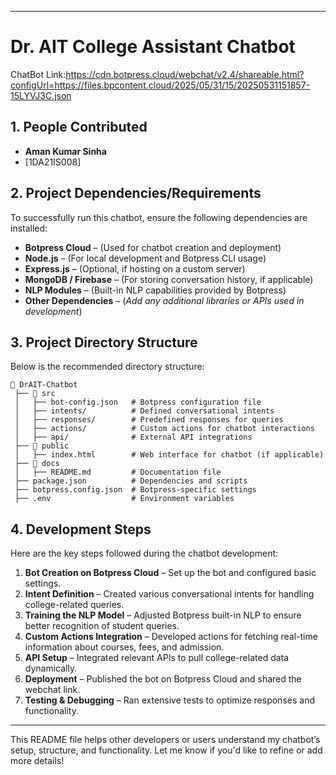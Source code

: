 

---

# Dr. AIT College Assistant Chatbot
ChatBot Link:https://cdn.botpress.cloud/webchat/v2.4/shareable.html?configUrl=https://files.bpcontent.cloud/2025/05/31/15/20250531151857-15LYVJ3C.json
## 1. People Contributed
- **Aman Kumar Sinha**
- [1DA21IS008]  


## 2. Project Dependencies/Requirements
To successfully run this chatbot, ensure the following dependencies are installed:
- **Botpress Cloud** – (Used for chatbot creation and deployment)
- **Node.js** – (For local development and Botpress CLI usage)
- **Express.js** – (Optional, if hosting on a custom server)
- **MongoDB / Firebase** – (For storing conversation history, if applicable)
- **NLP Modules** – (Built-in NLP capabilities provided by Botpress)
- **Other Dependencies** – (*Add any additional libraries or APIs used in development*)

## 3. Project Directory Structure
Below is the recommended directory structure:

```
📂 DrAIT-Chatbot
 ├── 📂 src
 │   ├── bot-config.json   # Botpress configuration file
 │   ├── intents/          # Defined conversational intents
 │   ├── responses/        # Predefined responses for queries
 │   ├── actions/          # Custom actions for chatbot interactions
 │   ├── api/              # External API integrations
 ├── 📂 public
 │   ├── index.html        # Web interface for chatbot (if applicable)
 ├── 📂 docs
 │   ├── README.md         # Documentation file
 ├── package.json          # Dependencies and scripts
 ├── botpress.config.json  # Botpress-specific settings
 ├── .env                  # Environment variables
```

## 4. Development Steps
Here are the key steps followed during the chatbot development:
1. **Bot Creation on Botpress Cloud** – Set up the bot and configured basic settings.
2. **Intent Definition** – Created various conversational intents for handling college-related queries.
3. **Training the NLP Model** – Adjusted Botpress built-in NLP to ensure better recognition of student queries.
4. **Custom Actions Integration** – Developed actions for fetching real-time information about courses, fees, and admission.
5. **API Setup** – Integrated relevant APIs to pull college-related data dynamically.
6. **Deployment** – Published the bot on Botpress Cloud and shared the webchat link.
7. **Testing & Debugging** – Ran extensive tests to optimize responses and functionality.

---

This README file helps other developers or users understand my chatbot’s setup, structure, and functionality. Let me know if you'd like to refine or add more details! 
